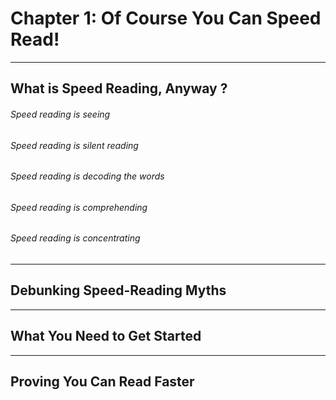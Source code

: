 # Chapter 1: Of Course You Can Speed Read!

---



## What is Speed Reading, Anyway ?

###### Speed reading is seeing

###### Speed reading is silent reading

###### Speed reading is decoding the words

###### Speed reading is comprehending

###### Speed reading is concentrating

---

## Debunking Speed-Reading Myths

---

## What You Need to Get Started

---

## Proving You Can Read Faster
